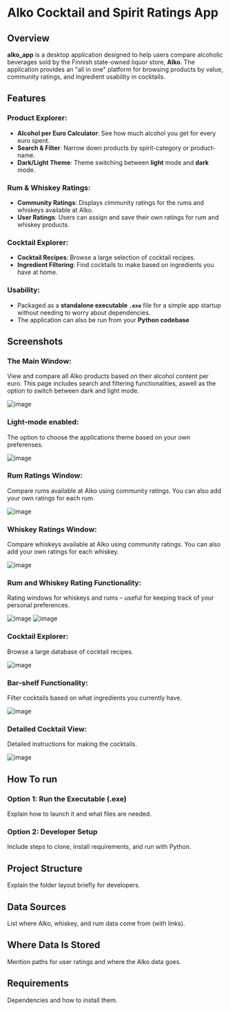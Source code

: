 # Alko Cocktail and Spirit Ratings App

## Overview

**alko_app** is a desktop application designed to help users compare alcoholic beverages sold by the Finnish state-owned liquor store, **Alko**.
The application provides an "all in one" platform for browsing products by value, community ratings, and ingredient usability in cocktails.


## Features

### Product Explorer:

- **Alcohol per Euro Calculator**: See how much alcohol you get for every euro spent.
- **Search & Filter**: Narrow down products by spirit-category or product-name.
- **Dark/Light Theme**: Theme switching between **light** mode and **dark** mode.

### Rum & Whiskey Ratings:

- **Community Ratings**: Displays cimmunity ratings for the rums and whiskeys available at Alko.
- **User Ratings**: Users can assign and save their own ratings for rum and whiskey products.

###  Cocktail Explorer:

- **Cocktail Recipes**: Browse a large selection of cocktail recipes.
- **Ingredient Filtering**: Find cocktails to make based on ingredients you have at home.

### Usability:

- Packaged as a **standalone executable `.exe`** file for a simple app startup without needing to worry about dependencies.
- The application can also be run from your **Python codebase**
  

## Screenshots

### The Main Window:

View and compare all Alko products based on their alcohol content per euro. This page includes search and filtering functionalities, aswell as the option to switch between dark and light mode.

![image](https://github.com/user-attachments/assets/0510bad2-7514-4c31-948e-b356f80b23c6)


### Light-mode enabled:

The option to choose the applications theme based on your own preferenses.

![image](https://github.com/user-attachments/assets/4018327e-6b63-40b8-b0a2-825390bea0f1)


### Rum Ratings Window:

Compare rums available at Alko using community ratings.
You can also add your own ratings for each rum.

![image](https://github.com/user-attachments/assets/64d8dc5d-57aa-41ce-b112-bf18c938a17d)


### Whiskey Ratings Window:

Compare whiskeys available at Alko using community ratings.
You can also add your own ratings for each whiskey.

![image](https://github.com/user-attachments/assets/3762434b-b29e-42a5-944a-ebc65c254ca6)



### Rum and Whiskey Rating Functionality:

Rating windows for whiskeys and rums – useful for keeping track of your personal preferences.

![image](https://github.com/user-attachments/assets/6003f069-4519-49ca-91c2-58cbcc03b649)
![image](https://github.com/user-attachments/assets/414ff7cf-8e55-4ed1-9d04-cc337a70a3f9)

### Cocktail Explorer:

Browse a large database of cocktail recipes.

![image](https://github.com/user-attachments/assets/fdbf5c1f-173a-4ec9-b166-a0a3b8e378c3)


### Bar-shelf Functionality:

Filter cocktails based on what ingredients you currently have.

![image](https://github.com/user-attachments/assets/b1aa5aff-619d-4972-974e-e3e4e04c45c5)


### Detailed Cocktail View:

Detailed instructions for making the cocktails.

![image](https://github.com/user-attachments/assets/bb378d3c-3f34-4389-b323-447e7461cf88)



##  How To run

### Option 1: Run the Executable (.exe)
Explain how to launch it and what files are needed.

### Option 2: Developer Setup
Include steps to clone, install requirements, and run with Python.


## Project Structure
Explain the folder layout briefly for developers.

## Data Sources
List where Alko, whiskey, and rum data come from (with links).

## Where Data Is Stored
Mention paths for user ratings and where the Alko data goes.

## Requirements
Dependencies and how to install them.



